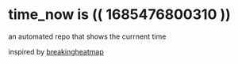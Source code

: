 # time_now is (( 1685476800310 ))

an automated repo that shows the currnent time

inspired by [breakingheatmap](https://github.com/breakingheatmap/breakingheatmap)